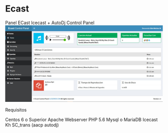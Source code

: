 # Ecast
Panel ECast Icecast + AutoDj Control Panel
![Home](captura1.jpg "Captura 1")

Requisitos

Centos 6 o Superior
Apache Webserver
PHP 5.6
Mysql o MariaDB
Icecast Kh
SC_trans (aacp autodj)
